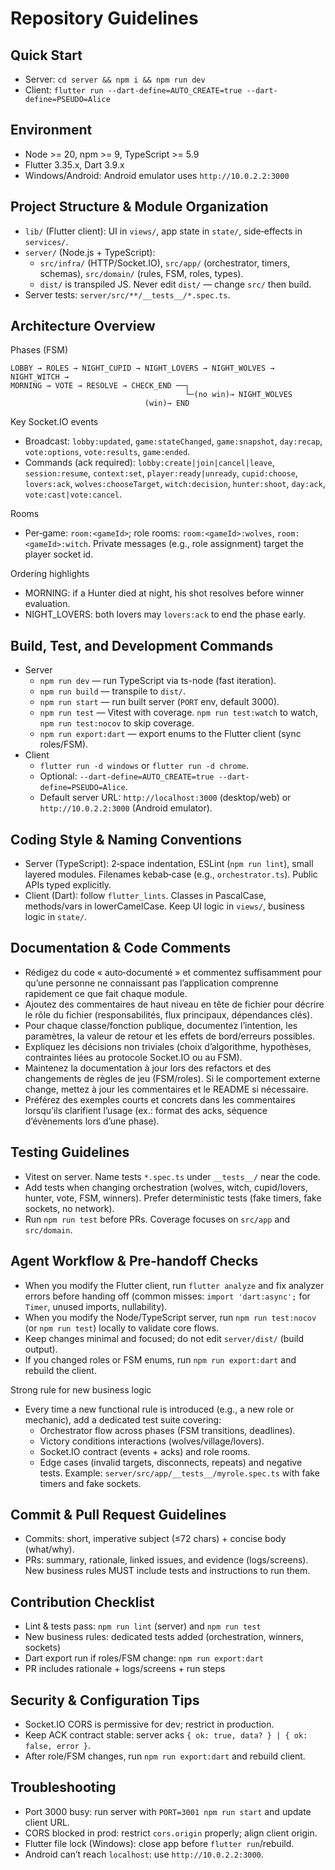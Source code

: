 # Repository Guidelines

## Quick Start
- Server: `cd server && npm i && npm run dev`
- Client: `flutter run --dart-define=AUTO_CREATE=true --dart-define=PSEUDO=Alice`

## Environment
- Node >= 20, npm >= 9, TypeScript >= 5.9
- Flutter 3.35.x, Dart 3.9.x
- Windows/Android: Android emulator uses `http://10.0.2.2:3000`

## Project Structure & Module Organization
- `lib/` (Flutter client): UI in `views/`, app state in `state/`, side‑effects in `services/`.
- `server/` (Node.js + TypeScript):
  - `src/infra/` (HTTP/Socket.IO), `src/app/` (orchestrator, timers, schemas), `src/domain/` (rules, FSM, roles, types).
  - `dist/` is transpiled JS. Never edit `dist/` — change `src/` then build.
- Server tests: `server/src/**/__tests__/*.spec.ts`.

## Architecture Overview
Phases (FSM)
```
LOBBY → ROLES → NIGHT_CUPID → NIGHT_LOVERS → NIGHT_WOLVES → NIGHT_WITCH →
MORNING → VOTE → RESOLVE → CHECK_END ──┐
                                       └─(no win)→ NIGHT_WOLVES
                              (win)→ END
```

Key Socket.IO events
- Broadcast: `lobby:updated`, `game:stateChanged`, `game:snapshot`, `day:recap`, `vote:options`, `vote:results`, `game:ended`.
- Commands (ack required): `lobby:create|join|cancel|leave`, `session:resume`, `context:set`,
  `player:ready|unready`, `cupid:choose`, `lovers:ack`, `wolves:chooseTarget`, `witch:decision`,
  `hunter:shoot`, `day:ack`, `vote:cast|vote:cancel`.

Rooms
- Per‑game: `room:<gameId>`; role rooms: `room:<gameId>:wolves`, `room:<gameId>:witch`.
  Private messages (e.g., role assignment) target the player socket id.

Ordering highlights
- MORNING: if a Hunter died at night, his shot resolves before winner evaluation.
- NIGHT_LOVERS: both lovers may `lovers:ack` to end the phase early.

## Build, Test, and Development Commands
- Server
  - `npm run dev` — run TypeScript via ts-node (fast iteration).
  - `npm run build` — transpile to `dist/`.
  - `npm run start` — run built server (`PORT` env, default 3000).
  - `npm run test` — Vitest with coverage. `npm run test:watch` to watch, `npm run test:nocov` to skip coverage.
  - `npm run export:dart` — export enums to the Flutter client (sync roles/FSM).
- Client
  - `flutter run -d windows` or `flutter run -d chrome`.
  - Optional: `--dart-define=AUTO_CREATE=true --dart-define=PSEUDO=Alice`.
  - Default server URL: `http://localhost:3000` (desktop/web) or `http://10.0.2.2:3000` (Android emulator).

## Coding Style & Naming Conventions
- Server (TypeScript): 2‑space indentation, ESLint (`npm run lint`), small layered modules. Filenames kebab‑case (e.g., `orchestrator.ts`). Public APIs typed explicitly.
- Client (Dart): follow `flutter_lints`. Classes in PascalCase, methods/vars in lowerCamelCase. Keep UI logic in `views/`, business logic in `state/`.

## Documentation & Code Comments
- Rédigez du code « auto‑documenté » et commentez suffisamment pour qu’une personne ne connaissant pas l’application comprenne rapidement ce que fait chaque module.
- Ajoutez des commentaires de haut niveau en tête de fichier pour décrire le rôle du fichier (responsabilités, flux principaux, dépendances clés).
- Pour chaque classe/fonction publique, documentez l’intention, les paramètres, la valeur de retour et les effets de bord/erreurs possibles.
- Expliquez les décisions non triviales (choix d’algorithme, hypothèses, contraintes liées au protocole Socket.IO ou au FSM).
- Maintenez la documentation à jour lors des refactors et des changements de règles de jeu (FSM/roles). Si le comportement externe change, mettez à jour les commentaires et le README si nécessaire.
- Préférez des exemples courts et concrets dans les commentaires lorsqu’ils clarifient l’usage (ex.: format des acks, séquence d’évènements lors d’une phase).

## Testing Guidelines
- Vitest on server. Name tests `*.spec.ts` under `__tests__/` near the code.
- Add tests when changing orchestration (wolves, witch, cupid/lovers, hunter, vote, FSM, winners). Prefer deterministic tests (fake timers, fake sockets, no network).
- Run `npm run test` before PRs. Coverage focuses on `src/app` and `src/domain`.

## Agent Workflow & Pre‑handoff Checks
- When you modify the Flutter client, run `flutter analyze` and fix analyzer errors before handing off (common misses: `import 'dart:async';` for `Timer`, unused imports, nullability).
- When you modify the Node/TypeScript server, run `npm run test:nocov` (or `npm run test`) locally to validate core flows.
- Keep changes minimal and focused; do not edit `server/dist/` (build output).
- If you changed roles or FSM enums, run `npm run export:dart` and rebuild the client.

Strong rule for new business logic
- Every time a new functional rule is introduced (e.g., a new role or mechanic), add a dedicated test suite covering:
  - Orchestrator flow across phases (FSM transitions, deadlines).
  - Victory conditions interactions (wolves/village/lovers).
  - Socket.IO contract (events + acks) and role rooms.
  - Edge cases (invalid targets, disconnects, repeats) and negative tests.
  Example: `server/src/app/__tests__/myrole.spec.ts` with fake timers and fake sockets.

## Commit & Pull Request Guidelines
- Commits: short, imperative subject (≤72 chars) + concise body (what/why).
- PRs: summary, rationale, linked issues, and evidence (logs/screens). New business rules MUST include tests and instructions to run them.

## Contribution Checklist
- Lint & tests pass: `npm run lint` (server) and `npm run test`
- New business rules: dedicated tests added (orchestration, winners, sockets)
- Dart export run if roles/FSM change: `npm run export:dart`
- PR includes rationale + logs/screens + run steps

## Security & Configuration Tips
- Socket.IO CORS is permissive for dev; restrict in production.
- Keep ACK contract stable: server acks `{ ok: true, data? } | { ok: false, error }`.
- After role/FSM changes, run `npm run export:dart` and rebuild client.

## Troubleshooting
- Port 3000 busy: run server with `PORT=3001 npm run start` and update client URL.
- CORS blocked in prod: restrict `cors.origin` properly; align client origin.
- Flutter file lock (Windows): close app before `flutter run`/rebuild.
- Android can’t reach `localhost`: use `http://10.0.2.2:3000`.
